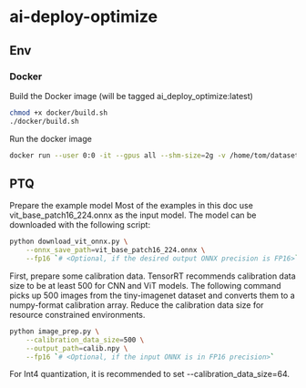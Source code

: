 # ai-deploy-optimize

## Env
### Docker

Build the Docker image (will be tagged ai_deploy_optimize:latest)

```bash
chmod +x docker/build.sh
./docker/build.sh
```

Run the docker image
```bash
docker run --user 0:0 -it --gpus all --shm-size=2g -v /home/tom/datasets:/workspace/datasets  -v /home/tom/projects/TensorRT-Model-Optimizer:/workspace/TensorRT-Model-Optimizer ai_deploy_optimize:25.04 bash
```

## PTQ
Prepare the example model
Most of the examples in this doc use vit_base_patch16_224.onnx as the input model. The model can be downloaded with the following script:

```bash
python download_vit_onnx.py \
    --onnx_save_path=vit_base_patch16_224.onnx \
    --fp16 `# <Optional, if the desired output ONNX precision is FP16>`
```

First, prepare some calibration data. TensorRT recommends calibration data size to be at least 500 for CNN and ViT models. The following command picks up 500 images from the tiny-imagenet dataset and converts them to a numpy-format calibration array. Reduce the calibration data size for resource constrained environments.

```bash
python image_prep.py \
    --calibration_data_size=500 \
    --output_path=calib.npy \
    --fp16 `# <Optional, if the input ONNX is in FP16 precision>`
```
For Int4 quantization, it is recommended to set --calibration_data_size=64.